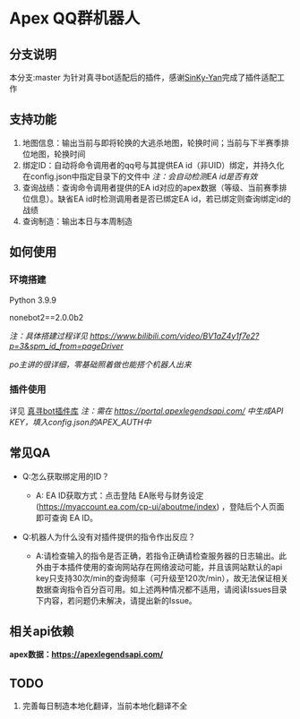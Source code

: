 # Apex QQ群机器人
## 分支说明
本分支:master 为针对真寻bot适配后的插件，感谢[SinKy-Yan](https://github.com/SinKy-Yan)完成了插件适配工作

## 支持功能
1. 地图信息：输出当前与即将轮换的大逃杀地图，轮换时间；当前与下半赛季排位地图，轮换时间
2. 绑定ID：自动将命令调用者的qq号与其提供EA id（非UID）绑定，并持久化在config.json中指定目录下的文件中
*注：会自动检测EA id是否有效*
3. 查询战绩：查询命令调用者提供的EA id对应的apex数据（等级、当前赛季排位信息）。缺省EA id时检测调用者是否已绑定EA id，若已绑定则查询绑定id的战绩
4. 查询制造：输出本日与本周制造

## 如何使用
### 环境搭建
Python 3.9.9

nonebot2==2.0.0b2

*注：具体搭建过程详见 https://www.bilibili.com/video/BV1aZ4y1f7e2?p=3&spm_id_from=pageDriver*

*po主讲的很详细，零基础照着做也能搭个机器人出来*

### 插件使用
详见 [真寻bot插件库](https://github.com/zhenxun-org/nonebot_plugins_zhenxun_bot/tree/index)
*注：需在 https://portal.apexlegendsapi.com/ 中生成API KEY，填入config.json的APEX_AUTH中*

## 常见QA
- Q:怎么获取绑定用的ID？
  - A: EA ID获取方式：点击登陆 EA账号与财务设定 (https://myaccount.ea.com/cp-ui/aboutme/index) ，登陆后个人页面即可查询 EA ID。

- Q:机器人为什么没有对插件提供的指令作出反应？
  - A:请检查输入的指令是否正确，若指令正确请检查服务器的日志输出。此外由于本插件使用的查询网站存在网络波动可能，并且该网站默认的api key只支持30次/min的查询频率（可升级至120次/min），故无法保证相关数据查询指令百分百可用。如上述两种情况都不适用，请阅读Issues目录下内容，若问题仍未解决，请提出新的Issue。

## 相关api依赖

**apex数据：https://apexlegendsapi.com/**

## TODO
1. 完善每日制造本地化翻译，当前本地化翻译不全
